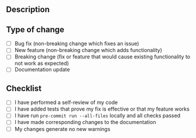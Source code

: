 ## Description
<!-- Please include a summary of the changes and relevant context. -->

## Type of change
- [ ] Bug fix (non-breaking change which fixes an issue)
- [ ] New feature (non-breaking change which adds functionality)
- [ ] Breaking change (fix or feature that would cause existing functionality to not work as expected)
- [ ] Documentation update

## Checklist
- [ ] I have performed a self-review of my code
- [ ] I have added tests that prove my fix is effective or that my feature works
- [ ] I have run `pre-commit run --all-files` locally and all checks passed
- [ ] I have made corresponding changes to the documentation
- [ ] My changes generate no new warnings 